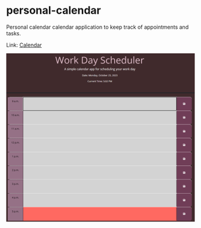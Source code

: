 # personal-calendar
Personal calendar calendar application to keep track of appointments and tasks.

Link:
[Calendar](https://ashleyh5440.github.io/personal-calendar/)

![Calendar](./assets/personal-calendar.png)
